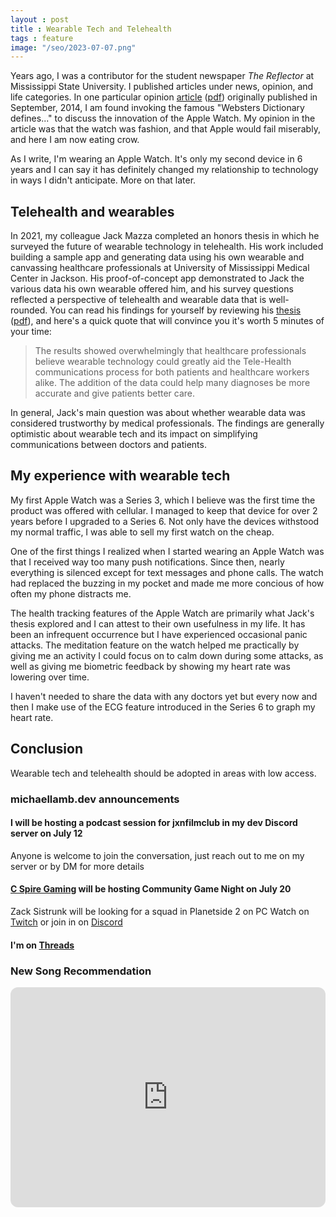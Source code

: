 ```yaml
---
layout : post
title : Wearable Tech and Telehealth
tags : feature
image: "/seo/2023-07-07.png"
---
```


Years ago, I was a contributor for the student newspaper *The Reflector* at Mississippi State University. I published articles under news, opinion, and life categories. In one particular opinion [article][article] ([pdf][article-pdf]) originally published in September, 2014, I am found invoking the famous "Websters Dictionary defines..." to discuss the innovation of the Apple Watch.  My opinion in the article was that the watch was fashion, and that Apple would fail miserably, and here I am now eating crow.

As I write, I'm wearing an Apple Watch. It's only my second device in 6 years and I can say it has definitely changed my relationship to technology in ways I didn't anticipate. More on that later.

## Telehealth and wearables

In 2021, my colleague Jack Mazza completed an honors thesis in which he surveyed the future of wearable technology in telehealth. His work included building a sample app and generating data using his own wearable and canvassing healthcare professionals at University of Mississippi Medical Center in Jackson. His proof-of-concept app demonstrated to Jack the various data his own wearable offered him, and his survey questions reflected a perspective of telehealth and wearable data that is well-rounded. You can read his findings for yourself by reviewing his [thesis][thesis] ([pdf][thesis-pdf]), and here's a quick quote that will convince you it's worth 5 minutes of your time:

> The results showed overwhelmingly that healthcare professionals believe wearable technology could greatly aid the Tele-Health communications process for both patients and healthcare workers alike. The addition of the data could help many diagnoses be more accurate and give patients better care.

In general, Jack's main question was about whether wearable data was considered trustworthy by medical professionals. The findings are generally optimistic about wearable tech and its impact on simplifying communications between doctors and patients.

## My experience with wearable tech

My first Apple Watch was a Series 3, which I believe was the first time the product was offered with cellular. I managed to keep that device for over 2 years before I upgraded to a Series 6. Not only have the devices withstood my normal traffic, I was able to sell my first watch on the cheap.

One of the first things I realized when I started wearing an Apple Watch was that I received way too many push notifications. Since then, nearly everything is silenced except for text messages and phone calls. The watch had replaced the buzzing in my pocket and made me more concious of how often my phone distracts me.

The health tracking features of the Apple Watch are primarily what Jack's thesis explored and I can attest to their own usefulness in my life. It has been an infrequent occurrence but I have experienced occasional panic attacks. The meditation feature on the watch helped me practically by giving me an activity I could focus on to calm down during some attacks, as well as giving me biometric feedback by showing my heart rate was lowering over time.

I haven't needed to share the data with any doctors yet but every now and then I make use of the ECG feature introduced in the Series 6 to graph my heart rate.

## Conclusion

Wearable tech and telehealth should be adopted in areas with low access.

### michaellamb.dev announcements

#### I will be hosting a podcast session for jxnfilmclub in my dev Discord server on July 12

Anyone is welcome to join the conversation, just reach out to me on my server or by DM for more details

#### [C Spire Gaming](cspiregaming.com) will be hosting Community Game Night on July 20

Zack Sistrunk will be looking for a squad in Planetside 2 on PC
Watch on [Twitch](https://twitch.tv/cspiregaming) or join in on [Discord](https://discord.cspiregaming.com)

#### I'm on [Threads](https://threads.net/@themichaellamb)

### New Song Recommendation

<iframe style="border-radius:12px" src="https://open.spotify.com/embed/track/3LOaJUKzS9V9MMIlMJJFj9?utm_source=generator&theme=0" width="100%" height="352" frameBorder="0" allowfullscreen="" allow="autoplay; clipboard-write; encrypted-media; fullscreen; picture-in-picture" loading="lazy"></iframe>

[article]:http://www.reflector-online.com/opinion/article_3bc9d08e-39f9-11e4-9509-001a4bcf6878.html
[thesis]:https://egrove.olemiss.edu/hon_thesis/1607
[article-pdf]:/docs/Apple%20Watch%20dares%20to%20enter%20world%20of%20wearable%20technology.pdf
[thesis-pdf]:/docs/Wearables%20and%20Wearable%20Data%20in%20Tele-Health%20Applications.pdf
